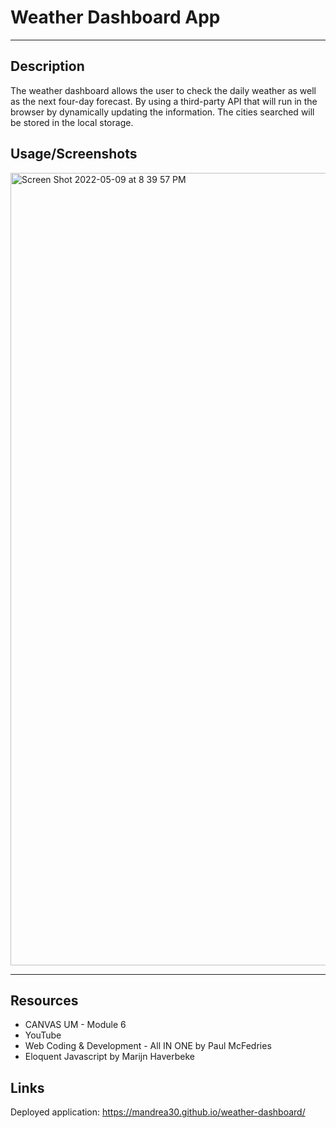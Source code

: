 # Weather Dashboard App
---
## Description
The weather dashboard allows the user to check the daily weather as well as the next four-day forecast.
By using a third-party API that will run in the browser by dynamically updating the information.
The cities searched will be stored in the local storage.

## Usage/Screenshots
<img width="1268" alt="Screen Shot 2022-05-09 at 8 39 57 PM" src="https://user-images.githubusercontent.com/93743349/167521403-4ab531a5-5023-4548-92d2-a5d07335e751.png">

--- 

## Resources
- CANVAS UM - Module 6
- YouTube
- Web Coding & Development - All IN ONE by Paul McFedries
- Eloquent Javascript by Marijn Haverbeke
 
 ## Links
 Deployed application: https://mandrea30.github.io/weather-dashboard/ 